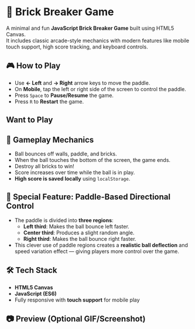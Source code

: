 # 🧱 Brick Breaker Game

A minimal and fun **JavaScript Brick Breaker Game** built using HTML5 Canvas.  
It includes classic arcade-style mechanics with modern features like mobile touch support, high score tracking, and keyboard controls.

## 🎮 How to Play

- Use **← Left** and **→ Right** arrow keys to move the paddle.
- On **Mobile**, tap the left or right side of the screen to control the paddle.
- Press `Space` to **Pause/Resume** the game.
- Press `R` to **Restart** the game.

## Want to Play



## 🧠 Gameplay Mechanics

- Ball bounces off walls, paddle, and bricks.
- When the ball touches the bottom of the screen, the game ends.
- Destroy all bricks to win!
- Score increases over time while the ball is in play.
- **High score is saved locally** using `localStorage`.

## 🧩 Special Feature: Paddle-Based Directional Control

- The paddle is divided into **three regions**:
  - **Left third**: Makes the ball bounce left faster.
  - **Center third**: Produces a slight random angle.
  - **Right third**: Makes the ball bounce right faster.
- This clever use of paddle regions creates a **realistic ball deflection** and speed variation effect — giving players more control over the game.

## 🛠️ Tech Stack

- **HTML5 Canvas**
- **JavaScript (ES6)**
- Fully responsive with **touch support** for mobile play

## 📷 Preview (Optional GIF/Screenshot)


